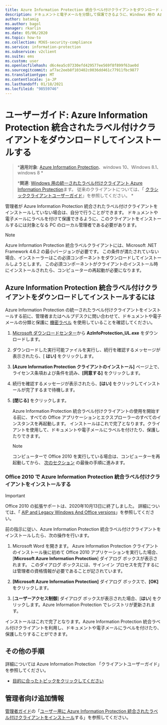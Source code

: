 ```yaml
---
title: Azure Information Protection 統合ラベル付けクライアントをダウンロード & インストールする
description: ドキュメントと電子メールを分類して保護できるように、Windows 用の Azure Information Protection 統合ラベルクライアントをインストールするための手順です。
author: batamig
ms.author: bagol
manager: rkarlin
ms.date: 05/06/2020
ms.topic: how-to
ms.collection: M365-security-compliance
ms.service: information-protection
ms.subservice: v2client
ms.suite: ems
ms.custom: user
ms.openlocfilehash: d6c4ea5c07330efd429577ee569f8f899f63ae0d
ms.sourcegitcommit: af7ac2eeb8f103402c0036dd461c77911fbc9877
ms.translationtype: MT
ms.contentlocale: ja-JP
ms.lasthandoff: 01/18/2021
ms.locfileid: "98559746"
---
```

# <a name="user-guide-download-and-install-the-azure-information-protection-unified-labeling-client"></a>ユーザーガイド: Azure Information Protection 統合されたラベル付けクライアントをダウンロードしてインストールする

>***適用対象**: [Azure Information Protection](https://azure.microsoft.com/pricing/details/information-protection)、windows 10、Windows 8.1、windows 8 *
>
> ***関連**: [Windows 用の統一されたラベル付けクライアント Azure Information Protection](../faqs.md#whats-the-difference-between-the-azure-information-protection-classic-and-unified-labeling-clients)ます。 従来のクライアントについては、「 [クラシッククライアントユーザーガイド](install-client-app.md)」を参照してください。 *

管理者が Azure Information Protection 統合されたラベル付けクライアントをインストールしていない場合は、自分で行うことができます。 ドキュメントや電子メールにラベルを付けて保護できるように、このクライアントをインストールするには対象となる PC のローカル管理者である必要があります。

> [!NOTE]
> Azure Information Protection 統合ラベルクライアントには、Microsoft .NET Framework 4.6.2 の最小バージョンが必要です。 この条件が満たされていない場合、インストーラーはこの必須コンポーネントをダウンロードしてインストールしようとします。 この必須コンポーネントがクライアントのインストール時にインストールされたら、コンピューターの再起動が必要になります。
>

## <a name="to-download-and-install-the-azure-information-protection-unified-labeling-client"></a>Azure Information Protection 統合ラベル付けクライアントをダウンロードしてインストールするには

Azure Information Protection の統一されたラベル付けクライアントをインストールする前に、管理者またはヘルプデスクに問い合わせて、ドキュメントや電子メールの分類と保護に [機密ラベル](/microsoft-365/compliance/sensitivity-labels) を使用していることを確認してください。

1. [Microsoft ダウンロードセンター](https://www.microsoft.com/download/details.aspx?id=53018)から **AzInfoProtection_UL.exe** をダウンロードします。

2. ダウンロードした実行可能ファイルを実行し、続行を確認するメッセージが表示されたら、[ **はい]** をクリックします。

3. **[Azure Information Protection クライアントのインストール]** ページ上で、ライセンス条項および条件を読み、**[同意する]** をクリックします。

4. 続行を確認するメッセージが表示されたら、**[はい]** をクリックしてインストールが完了するまで待機します。

6. **[閉じる]** をクリックします。 

    Azure Information Protection 統合ラベル付けクライアントの使用を開始する前に、すべての Office アプリケーションとエクスプローラーのすべてのインスタンスを再起動します。 インストールはこれで完了となります。クライアントを使用して、ドキュメントや電子メールにラベルを付けたり、保護したりできます。

    > [!NOTE]
    > コンピューターで Office 2010 を実行している場合は、コンピューターを再起動してから、 [次のセクション](#installing-the-azure-information-protection-unified-labeling-client-with-office-2010) の最後の手順に進みます。   
    >
     
### <a name="installing-the-azure-information-protection-unified-labeling-client-with-office-2010"></a>Office 2010 で Azure Information Protection 統合ラベル付けクライアントをインストールする

> [!IMPORTANT]
> Office 2010 の拡張サポートは、2020年10月13日に終了しました。 詳細については、「 [AIP and Legacy Windows And Office versions](../known-issues.md#aip-and-legacy-windows-and-office-versions)」を参照してください。
> 

前の指示に従い、Azure Information Protection 統合ラベル付けクライアントをインストールしたら、次の操作を行います。

1. Microsoft Word を開きます。 Azure Information Protection クライアントのインストール後に初めて Office 2010 アプリケーションを実行した場合、[**Microsoft Azure Information Protection**] ダイアログ ボックスが表示されます。 このダイアログ ボックスには、サインイン プロセスを完了するには管理者の資格情報が必要であることが記されています。

2. **[Microsoft Azure Information Protection]** ダイアログ ボックスで、**[OK]** をクリックします。

3. [**ユーザーアクセス制御**] ダイアログ ボックスが表示された場合、[**はい**] をクリックします。Azure Information Protection でレジストリが更新されます。

インストールはこれで完了となります。Azure Information Protection 統合ラベル付けクライアントを利用し、ドキュメントや電子メールにラベルを付けたり、保護したりすることができます。

## <a name="other-instructions"></a>その他の手順    
詳細については Azure Information Protection 「クライアントユーザーガイド」を参照してください。

- [目的に合ったトピックをクリックしてください](clientv2-user-guide.md#what-do-you-want-to-do)

## <a name="additional-information-for-administrators"></a>管理者向け追加情報    
[管理者ガイド](clientv2-admin-guide.md)の「[ユーザー用に Azure Information Protection 統合されたラベル付けクライアントをインストール](clientv2-admin-guide-install.md)する」を参照してください。
